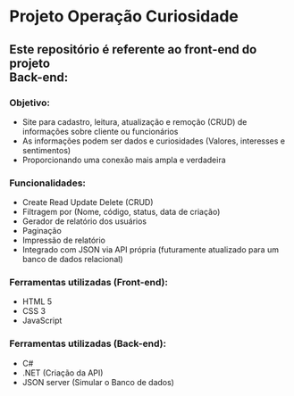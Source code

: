 <h1>Projeto Operação Curiosidade</h1>

<h2>Este repositório é referente ao front-end do projeto <br>
Back-end: <a></a></h2> 

<h3> Objetivo: </h3>

* Site para cadastro, leitura, atualização e remoção (CRUD) de informações sobre cliente ou funcionários
* As informações podem ser dados e curiosidades (Valores, interesses e sentimentos)
* Proporcionando uma conexão mais ampla e verdadeira

<h3> Funcionalidades: </h3>

* Create Read Update Delete (CRUD)
* Filtragem por (Nome, código, status, data de criação)
* Gerador de relatório dos usuários
* Paginação
* Impressão de relatório
* Integrado com JSON via API própria (futuramente atualizado para um banco de dados relacional)

<h3> Ferramentas utilizadas (Front-end): </h3>

* HTML 5
* CSS 3
* JavaScript

<h3>Ferramentas utilizadas (Back-end):</h3>

* C#
* .NET (Criação da API)
* JSON server (Simular o Banco de dados)


